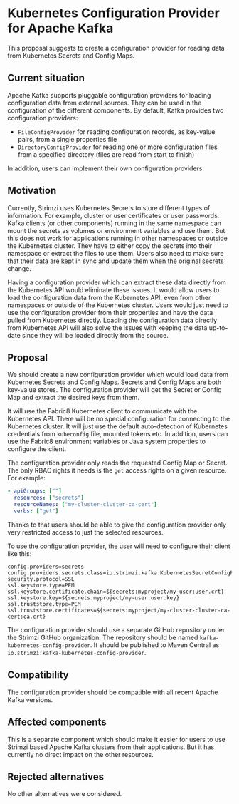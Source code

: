 # Kubernetes Configuration Provider for Apache Kafka

This proposal suggests to create a configuration provider for reading data from Kubernetes Secrets and Config Maps.

## Current situation

Apache Kafka supports pluggable configuration providers for loading configuration data from external sources.
They can be used in the configuration of the different components.
By default, Kafka provides two configuration providers:

* `FileConfigProvider` for reading configuration records, as key-value pairs, from a single properties file
* `DirectoryConfigProvider` for reading one or more configuration files from a specified directory (files are read from start to finish)

In addition, users can implement their own configuration providers.

## Motivation

Currently, Strimzi uses Kubernetes Secrets to store different types of information.
For example, cluster or user certificates or user passwords.
Kafka clients (or other components) running in the same namespace can mount the secrets as volumes or environment variables and use them.
But this does not work for applications running in other namespaces or outside the Kubernetes cluster.
They have to either copy the secrets into their namespace or extract the files to use them.
Users also need to make sure that their data are kept in sync and update them when the original secrets change.

Having a configuration provider which can extract these data directly from the Kubernetes API would eliminate these issues.
It would allow users to load the configuration data from the Kubernetes API, even from other namespaces or outside of the Kubernetes cluster.
Users would just need to use the configuration provider from their properties and have the data pulled from Kubernetes directly.
Loading the configuration data directly from Kubernetes API will also solve the issues with keeping the data up-to-date since they will be loaded directly from the source.

## Proposal

We should create a new configuration provider which would load data from Kubernetes Secrets and Config Maps.
Secrets and Config Maps are both key-value stores.
The configuration provider will get the Secret or Config Map and extract the desired keys from them.

It will use the Fabric8 Kubernetes client to communicate with the Kubernetes API.
There will be no special configuration for connecting to the Kubernetes cluster.
It will just use the default auto-detection of Kubernetes credentials from `kubeconfig` file, mounted tokens etc.
In addition, users can use the Fabric8 environment variables or Java system properties to configure the client.

The configuration provider only reads the requested Config Map or Secret.
The only RBAC rights it needs is the `get` access rights on a given resource.
For example:

```yaml
- apiGroups: [""]
  resources: ["secrets"]
  resourceNames: ["my-cluster-cluster-ca-cert"]
  verbs: ["get"]
```

Thanks to that users should be able to give the configuration provider only very restricted access to just the selected resources.

To use the configuration provider, the user will need to configure their client like this:

```properties
config.providers=secrets
config.providers.secrets.class=io.strimzi.kafka.KubernetesSecretConfigProvider
security.protocol=SSL
ssl.keystore.type=PEM
ssl.keystore.certificate.chain=${secrets:myproject/my-user:user.crt}
ssl.keystore.key=${secrets:myproject/my-user:user.key}
ssl.truststore.type=PEM
ssl.truststore.certificates=${secrets:myproject/my-cluster-cluster-ca-cert:ca.crt}
```

The configuration provider should use a separate GitHub repository under the Strimzi GitHub organization.
The repository should be named `kafka-kubernetes-config-provider`.
It should be published to Maven Central as `io.strimzi:kafka-kubernetes-config-provider`.

## Compatibility

The configuration provider should be compatible with all recent Apache Kafka versions.

## Affected components

This is a separate component which should make it easier for users to use Strimzi based Apache Kafka clusters from their applications.
But it has currently no direct impact on the other resources.

## Rejected alternatives

No other alternatives were considered.
